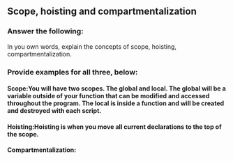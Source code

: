 ## Scope, hoisting and compartmentalization

### Answer the following:
In you own words, explain the concepts of scope, hoisting, compartmentalization.


### Provide examples for all three, below:

#### Scope:You will have two scopes. The global and local. The global will be a variable outside of your function that can be modified and accessed throughout the program. The local is inside a function and will be created and destroyed with each script.

#### Hoisting:Hoisting is when you move all current declarations to the top of the scope.

#### Compartmentalization:
